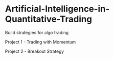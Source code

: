 # Artificial-Intelligence-in-Quantitative-Trading

Build strategies for algo trading

Project 1 - Trading with Momentum

Project 2 - Breakout Strategy
